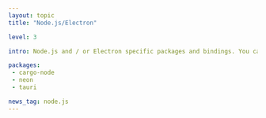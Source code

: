 ```yaml
---
layout: topic
title: "Node.js/Electron"

level: 3

intro: Node.js and / or Electron specific packages and bindings. You can also use WebAssembly.

packages:
 - cargo-node
 - neon
 - tauri

news_tag: node.js
---
```

